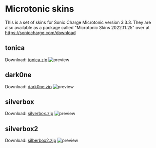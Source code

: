 # Microtonic skins

This is a set of skins for Sonic Charge Microtonic version 3.3.3. They are also available as a package called "Microtonic Skins 2022.11.25" over at https://soniccharge.com/download 


## tonica
Download: [tonica.zip](tonica.zip)
![preview](tonica_preview.png)

## dark0ne
Download: [dark0ne.zip](dark0ne.zip)
![preview](dark0ne_preview.png)

## silverbox
Download: [silverbox.zip](silverbox.zip)
![preview](silverbox_preview.png)

## silverbox2
Download: [silberbox2.zip](silberbox2.zip)
![preview](silverbox2_preview.png)